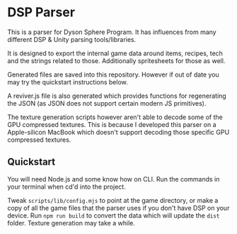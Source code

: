 # DSP Parser

This is a parser for Dyson Sphere Program. It has influences from many different DSP & Unity parsing tools/libraries.

It is designed to export the internal game data around items, recipes, tech and the strings related to those. Additionally spritesheets for those as well.


Generated files are saved into this repository. However if out of date you may try the quickstart instructions below.


A reviver.js file is also generated which provides functions for regenerating the JSON (as JSON does not support certain modern JS primitives).

The texture generation scripts however aren't able to decode some of the GPU compressed textures. This is because I developed this parser on a Apple-silicon MacBook which doesn't support decoding those specific GPU compressed textures.



## Quickstart

You will need Node.js and some know how on CLI. Run the commands in your terminal when cd'd into the project.

Tweak `scripts/lib/config.mjs` to point at the game directory, or make a copy of all the game files that the parser uses if you don't have DSP on your device. Run `npm run build` to convert the data which will update the `dist` folder. Texture generation may take a while.
